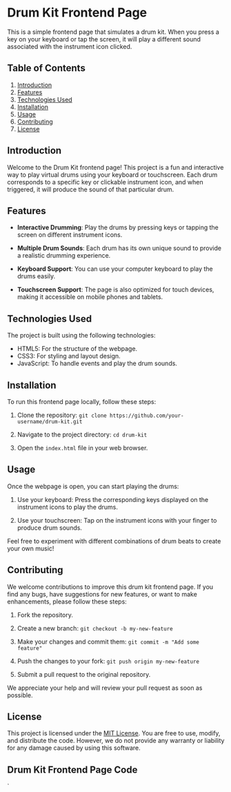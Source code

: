 # Drum Kit Frontend Page

This is a simple frontend page that simulates a drum kit. When you press a key on your keyboard or tap the screen, it will play a different sound associated with the instrument icon clicked.

## Table of Contents

1. [Introduction](#introduction)
2. [Features](#features)
3. [Technologies Used](#technologies-used)
4. [Installation](#installation)
5. [Usage](#usage)
6. [Contributing](#contributing)
7. [License](#license)

## Introduction

Welcome to the Drum Kit frontend page! This project is a fun and interactive way to play virtual drums using your keyboard or touchscreen. Each drum corresponds to a specific key or clickable instrument icon, and when triggered, it will produce the sound of that particular drum.

## Features

- **Interactive Drumming**: Play the drums by pressing keys or tapping the screen on different instrument icons.

- **Multiple Drum Sounds**: Each drum has its own unique sound to provide a realistic drumming experience.

- **Keyboard Support**: You can use your computer keyboard to play the drums easily.

- **Touchscreen Support**: The page is also optimized for touch devices, making it accessible on mobile phones and tablets.

## Technologies Used

The project is built using the following technologies:

- HTML5: For the structure of the webpage.
- CSS3: For styling and layout design.
- JavaScript: To handle events and play the drum sounds.

## Installation

To run this frontend page locally, follow these steps:

1. Clone the repository: `git clone https://github.com/your-username/drum-kit.git`

2. Navigate to the project directory: `cd drum-kit`

3. Open the `index.html` file in your web browser.

## Usage

Once the webpage is open, you can start playing the drums:

1. Use your keyboard: Press the corresponding keys displayed on the instrument icons to play the drums.

2. Use your touchscreen: Tap on the instrument icons with your finger to produce drum sounds.

Feel free to experiment with different combinations of drum beats to create your own music!

## Contributing

We welcome contributions to improve this drum kit frontend page. If you find any bugs, have suggestions for new features, or want to make enhancements, please follow these steps:

1. Fork the repository.

2. Create a new branch: `git checkout -b my-new-feature`

3. Make your changes and commit them: `git commit -m "Add some feature"`

4. Push the changes to your fork: `git push origin my-new-feature`

5. Submit a pull request to the original repository.

We appreciate your help and will review your pull request as soon as possible.

## License

This project is licensed under the [MIT License](LICENSE). You are free to use, modify, and distribute the code. However, we do not provide any warranty or liability for any damage caused by using this software.

## Drum Kit Frontend Page Code

`
